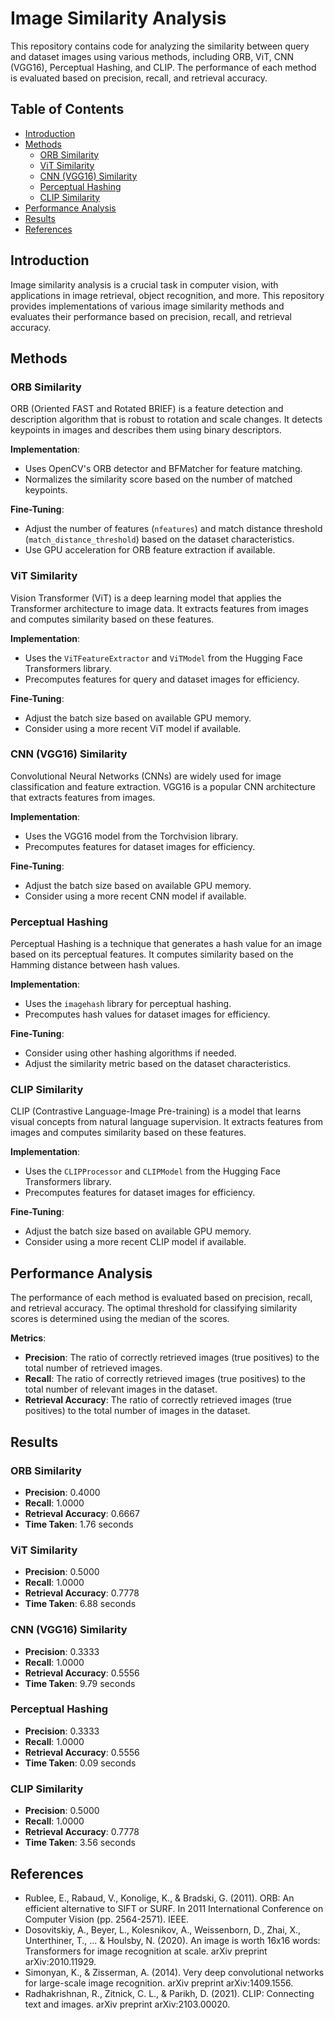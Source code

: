 # Image Similarity Analysis

This repository contains code for analyzing the similarity between query and dataset images using various methods, including ORB, ViT, CNN (VGG16), Perceptual Hashing, and CLIP. The performance of each method is evaluated based on precision, recall, and retrieval accuracy.

## Table of Contents

- [Introduction](#introduction)
- [Methods](#methods)
  - [ORB Similarity](#orb-similarity)
  - [ViT Similarity](#vit-similarity)
  - [CNN (VGG16) Similarity](#cnn-vgg16-similarity)
  - [Perceptual Hashing](#perceptual-hashing)
  - [CLIP Similarity](#clip-similarity)
- [Performance Analysis](#performance-analysis)
- [Results](#results)
- [References](#references)

## Introduction

Image similarity analysis is a crucial task in computer vision, with applications in image retrieval, object recognition, and more. This repository provides implementations of various image similarity methods and evaluates their performance based on precision, recall, and retrieval accuracy.

## Methods

### ORB Similarity

ORB (Oriented FAST and Rotated BRIEF) is a feature detection and description algorithm that is robust to rotation and scale changes. It detects keypoints in images and describes them using binary descriptors.

**Implementation**:
- Uses OpenCV's ORB detector and BFMatcher for feature matching.
- Normalizes the similarity score based on the number of matched keypoints.

**Fine-Tuning**:
- Adjust the number of features (`nfeatures`) and match distance threshold (`match_distance_threshold`) based on the dataset characteristics.
- Use GPU acceleration for ORB feature extraction if available.

### ViT Similarity

Vision Transformer (ViT) is a deep learning model that applies the Transformer architecture to image data. It extracts features from images and computes similarity based on these features.

**Implementation**:
- Uses the `ViTFeatureExtractor` and `ViTModel` from the Hugging Face Transformers library.
- Precomputes features for query and dataset images for efficiency.

**Fine-Tuning**:
- Adjust the batch size based on available GPU memory.
- Consider using a more recent ViT model if available.

### CNN (VGG16) Similarity

Convolutional Neural Networks (CNNs) are widely used for image classification and feature extraction. VGG16 is a popular CNN architecture that extracts features from images.

**Implementation**:
- Uses the VGG16 model from the Torchvision library.
- Precomputes features for dataset images for efficiency.

**Fine-Tuning**:
- Adjust the batch size based on available GPU memory.
- Consider using a more recent CNN model if available.

### Perceptual Hashing

Perceptual Hashing is a technique that generates a hash value for an image based on its perceptual features. It computes similarity based on the Hamming distance between hash values.

**Implementation**:
- Uses the `imagehash` library for perceptual hashing.
- Precomputes hash values for dataset images for efficiency.

**Fine-Tuning**:
- Consider using other hashing algorithms if needed.
- Adjust the similarity metric based on the dataset characteristics.

### CLIP Similarity

CLIP (Contrastive Language-Image Pre-training) is a model that learns visual concepts from natural language supervision. It extracts features from images and computes similarity based on these features.

**Implementation**:
- Uses the `CLIPProcessor` and `CLIPModel` from the Hugging Face Transformers library.
- Precomputes features for dataset images for efficiency.

**Fine-Tuning**:
- Adjust the batch size based on available GPU memory.
- Consider using a more recent CLIP model if available.

## Performance Analysis

The performance of each method is evaluated based on precision, recall, and retrieval accuracy. The optimal threshold for classifying similarity scores is determined using the median of the scores.

**Metrics**:
- **Precision**: The ratio of correctly retrieved images (true positives) to the total number of retrieved images.
- **Recall**: The ratio of correctly retrieved images (true positives) to the total number of relevant images in the dataset.
- **Retrieval Accuracy**: The ratio of correctly retrieved images (true positives) to the total number of images in the dataset.

## Results

### ORB Similarity

- **Precision**: 0.4000
- **Recall**: 1.0000
- **Retrieval Accuracy**: 0.6667
- **Time Taken**: 1.76 seconds

### ViT Similarity

- **Precision**: 0.5000
- **Recall**: 1.0000
- **Retrieval Accuracy**: 0.7778
- **Time Taken**: 6.88 seconds

### CNN (VGG16) Similarity

- **Precision**: 0.3333
- **Recall**: 1.0000
- **Retrieval Accuracy**: 0.5556
- **Time Taken**: 9.79 seconds

### Perceptual Hashing

- **Precision**: 0.3333
- **Recall**: 1.0000
- **Retrieval Accuracy**: 0.5556
- **Time Taken**: 0.09 seconds

### CLIP Similarity

- **Precision**: 0.5000
- **Recall**: 1.0000
- **Retrieval Accuracy**: 0.7778
- **Time Taken**: 3.56 seconds

## References

- Rublee, E., Rabaud, V., Konolige, K., & Bradski, G. (2011). ORB: An efficient alternative to SIFT or SURF. In 2011 International Conference on Computer Vision (pp. 2564-2571). IEEE.
- Dosovitskiy, A., Beyer, L., Kolesnikov, A., Weissenborn, D., Zhai, X., Unterthiner, T., ... & Houlsby, N. (2020). An image is worth 16x16 words: Transformers for image recognition at scale. arXiv preprint arXiv:2010.11929.
- Simonyan, K., & Zisserman, A. (2014). Very deep convolutional networks for large-scale image recognition. arXiv preprint arXiv:1409.1556.
- Radhakrishnan, R., Zitnick, C. L., & Parikh, D. (2021). CLIP: Connecting text and images. arXiv preprint arXiv:2103.00020.

